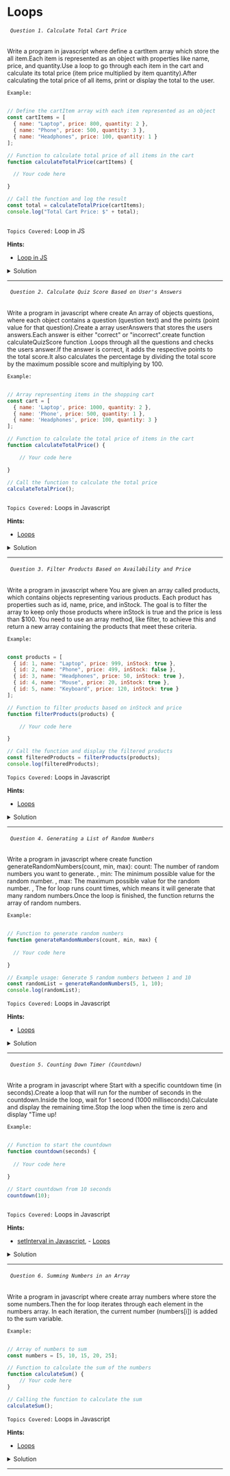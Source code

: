 # Loops

###### ` Question 1. Calculate Total Cart Price`

  Write a program in javascript where  define a cartItem array which store the all item.Each item is represented as an object with properties like name, price, and quantity.Use a loop to go through each item in the cart and calculate its total price (item price multiplied by item quantity).After calculating the total price of all items, print or display the total to the user.

`Example:`

```javascript

// Define the cartItem array with each item represented as an object
const cartItems = [
  { name: "Laptop", price: 800, quantity: 2 },
  { name: "Phone", price: 500, quantity: 3 },
  { name: "Headphones", price: 100, quantity: 1 }
];

// Function to calculate total price of all items in the cart
function calculateTotalPrice(cartItems) {

  // Your code here

}

// Call the function and log the result
const total = calculateTotalPrice(cartItems);
console.log("Total Cart Price: $" + total);



```

`Topics Covered:`
Loop in JS
 
**Hints:**
- [Loop in JS](https://developer.mozilla.org/en-US/docs/Web/JavaScript/Guide/Loops_and_iteration)

<details>
  <summary>Solution</summary>

### Let's look at the solution:

```javascript

// Define the cartItem array with each item represented as an object
const cartItems = [
  { name: "Laptop", price: 800, quantity: 2 },
  { name: "Phone", price: 500, quantity: 3 },
  { name: "Headphones", price: 100, quantity: 1 }
];

// Function to calculate total price of all items in the cart
function calculateTotalPrice(cartItems) {
  let totalPrice = 0;

  // Loop through each item in the cart and calculate its total price
  for (let i = 0; i < cartItems.length; i++) {
    const item = cartItems[i];
    totalPrice += item.price * item.quantity; // Add the total price of the current item
  }

  return totalPrice; // Return the total price
}

// Call the function and log the result
const total = calculateTotalPrice(cartItems);
console.log("Total Cart Price: $" + total);


 
```

**Explanation:**


- This function takes the cartItems array as input, calculates the total price by multiplying the price and quantity of each item, and returns the total price.
  
- The loop iterates over the cartItems array and calculates the price for each item, adding it to the total.
 
</details>
 
---- 
###### ` Question 2. Calculate Quiz Score Based on User's Answers`

  Write a program in javascript where create An array of objects questions, where each object contains a question (question text) and the points (point value for that question).Create a array userAnswers that stores the users answers.Each answer is either "correct" or "incorrect".create function calculateQuizScore function .Loops through all the questions and checks the users answer.If the answer is correct, it adds the respective points to the total score.It also calculates the percentage by dividing the total score by the maximum possible score and multiplying by 100.

`Example:`

```javascript

// Array representing items in the shopping cart
const cart = [
  { name: 'Laptop', price: 1000, quantity: 2 },
  { name: 'Phone', price: 500, quantity: 1 },
  { name: 'Headphones', price: 100, quantity: 3 }
];

// Function to calculate the total price of items in the cart
function calculateTotalPrice() {

    // Your code here

}

// Call the function to calculate the total price
calculateTotalPrice();



```

`Topics Covered:`
Loops in Javascript
 
**Hints:**
- [Loops](https://developer.mozilla.org/en-US/docs/Web/JavaScript/Guide/Loops_and_iteration)

<details>
  <summary>Solution</summary>

### Let's look at the solution:

```javascript

// Array representing items in the shopping cart
const cart = [
  { name: 'Laptop', price: 1000, quantity: 2 },
  { name: 'Phone', price: 500, quantity: 1 },
  { name: 'Headphones', price: 100, quantity: 3 }
];

// Function to calculate the total price of items in the cart
function calculateTotalPrice() {
  let totalPrice = 0;  // Initialize total price to 0

  // Loop through each item in the cart
  for (let i = 0; i < cart.length; i++) {
    const item = cart[i];
    
    // Calculate the price for the current item (price * quantity)
    const itemTotal = item.price * item.quantity;

    // Add the item's total price to the overall total price
    totalPrice += itemTotal;

    // Log item details and its total price to the console
    console.log(item.name + ": $" + item.price + " x " + item.quantity + " = $" + itemTotal);
  }

  // Log the final total price to the console
  console.log("Total Price: $" + totalPrice);
}

// Call the function to calculate the total price
calculateTotalPrice();


 
```

**Explanation:**


- Instead of using template literals, string concatenation with the + operator is used for combining the strings and variables. 
- The log now includes details for each item and the final total price.
  
</details>
 
---- 
###### ` Question 3. Filter Products Based on Availability and Price`

  Write a program in javascript where  You are given an array called products, which contains objects representing various products. Each product has properties such as id, name, price, and inStock. The goal is to filter the array to keep only those products where inStock is true and the price is less than $100. You need to use an array method, like filter, to achieve this and return a new array containing the products that meet these criteria.


`Example:`

```javascript

const products = [
  { id: 1, name: "Laptop", price: 999, inStock: true },
  { id: 2, name: "Phone", price: 499, inStock: false },
  { id: 3, name: "Headphones", price: 50, inStock: true },
  { id: 4, name: "Mouse", price: 20, inStock: true },
  { id: 5, name: "Keyboard", price: 120, inStock: true }
];

// Function to filter products based on inStock and price
function filterProducts(products) {

    // Your code here

}

// Call the function and display the filtered products
const filteredProducts = filterProducts(products);
console.log(filteredProducts);


```

`Topics Covered:`
Loops in Javascript
 
**Hints:**
- [Loops](https://developer.mozilla.org/en-US/docs/Web/JavaScript/Guide/Loops_and_iteration)

<details>
  <summary>Solution</summary>

### Let's look at the solution:

```javascript

const products = [
  { id: 1, name: "Laptop", price: 999, inStock: true },
  { id: 2, name: "Phone", price: 499, inStock: false },
  { id: 3, name: "Headphones", price: 50, inStock: true },
  { id: 4, name: "Mouse", price: 20, inStock: true },
  { id: 5, name: "Keyboard", price: 120, inStock: true }
];

// Function to filter products based on inStock and price
function filterProducts(products) {
  return products.filter(function(product) {
    return product.inStock && product.price < 100;
  });
}

// Call the function and display the filtered products
const filteredProducts = filterProducts(products);
console.log(filteredProducts);

 
```

**Explanation:**


- The displayInfo function takes an object person and accesses name and age properties to log them.
- The + operator is used to concatenate the string and variables.
- Result: For the input { name: "Charlie", age: 35, city: "London" }, it logs "Name: Charlie, Age: 35".
  
</details>
 
---- 
###### ` Question 4. Generating a List of Random Numbers`

  Write a program in javascript where create function generateRandomNumbers(count, min, max): count: The number of random numbers you want to generate. , min: The minimum possible value for the random number. , max: The maximum possible value for the random number. , The for loop runs count times, which means it will generate that many random numbers.Once the loop is finished, the function returns the array of random numbers.

`Example:`

```javascript

// Function to generate random numbers
function generateRandomNumbers(count, min, max) {
    
  // Your code here

}

// Example usage: Generate 5 random numbers between 1 and 10
const randomList = generateRandomNumbers(5, 1, 10);
console.log(randomList);


```

`Topics Covered:`
Loops in Javascript
 
**Hints:**
- [Loops](https://developer.mozilla.org/en-US/docs/Web/JavaScript/Guide/Loops_and_iteration)

<details>
  <summary>Solution</summary>

### Let's look at the solution:

```javascript

// Function to generate random numbers
function generateRandomNumbers(count, min, max) {
  // Array to hold the random numbers
  const randomNumbers = [];
  
  // Loop to generate the required number of random numbers
  for (let i = 0; i < count; i++) {
    // Generate a random number within the range [min, max]
    const randomNumber = Math.floor(Math.random() * (max - min + 1)) + min;
    
    // Add the random number to the array
    randomNumbers.push(randomNumber);
  }
  
  // Return the array of random numbers
  return randomNumbers;
}

// Example usage: Generate 5 random numbers between 1 and 10
const randomList = generateRandomNumbers(5, 1, 10);
console.log(randomList);

 
```

**Explanation:**


- The generateRandomNumbers function generates a specified number of random integers within a given range by using a loop and Math.random().
- It returns an array of random numbers that meet the conditions of the specified range (min to max).
  
</details>
 
---- 
###### ` Question 5. Counting Down Timer (Countdown)`

  Write a program in javascript where  Start with a specific countdown time (in seconds).Create a loop that will run for the number of seconds in the countdown.Inside the loop, wait for 1 second (1000 milliseconds).Calculate and display the remaining time.Stop the loop when the time is zero and display "Time up!

`Example:`

```javascript

// Function to start the countdown
function countdown(seconds) {
  
  // Your code here 

}

// Start countdown from 10 seconds
countdown(10);



```

`Topics Covered:`
Loops in Javascript
 
**Hints:**
- [setInterval in Javascript](https://www.programiz.com/javascript/setInterval), - [Loops](https://developer.mozilla.org/en-US/docs/Web/JavaScript/Guide/Loops_and_iteration)

<details>
  <summary>Solution</summary>

### Let's look at the solution:

```javascript

// Function to start the countdown
function countdown(seconds) {
  let remainingTime = seconds;

  // Loop every second
  const timer = setInterval(function() {
    console.log(remainingTime);  // Display remaining time
    remainingTime--;  // Decrease time by 1

    // Stop when time is zero
    if (remainingTime < 0) {
      clearInterval(timer);  // Stop the countdown
      console.log("Time's up!");
    }
  }, 1000);  // Interval of 1 second
}

// Start countdown from 10 seconds
countdown(10);

 
```

**Explanation:**


- setInterval runs a function every second, displaying the remaining time and decreasing it.
- When the time reaches zero, the clearInterval stops the countdown, and "Time's up!" is displayed.
  
</details>
 
---- 
###### ` Question 6. Summing Numbers in an Array`

   Write a program in javascript where create array numbers where store the some numbers.Then the for loop iterates through each element in the numbers array. In each iteration, the current number (numbers[i]) is added to the sum variable.

`Example:`

```javascript

// Array of numbers to sum
const numbers = [5, 10, 15, 20, 25];

// Function to calculate the sum of the numbers
function calculateSum() {
    // Your code here
}

// Calling the function to calculate the sum
calculateSum();

```

`Topics Covered:`
Loops in Javascript
 
**Hints:**
- [Loops](https://developer.mozilla.org/en-US/docs/Web/JavaScript/Guide/Loops_and_iteration)

<details>
  <summary>Solution</summary>

### Let's look at the solution:

```javascript

// Array of numbers to sum
const numbers = [5, 10, 15, 20, 25];

// Function to calculate the sum of the numbers
function calculateSum() {
  let sum = 0;  // Initialize sum to 0

  // Using a for loop to iterate over each number in the array
  for (let i = 0; i < numbers.length; i++) {
    sum += numbers[i];  // Add the current number to the sum
  }

  // Display the total sum
  console.log('Total Sum:'+sum);
}

// Calling the function to calculate the sum
calculateSum();
 
```

**Explanation:**


- The numbers array holds the numbers you want to sum.
- The calculateSum function uses a for loop to iterate through each number in the array and adds it to the sum.
  
</details>
 
---- 
